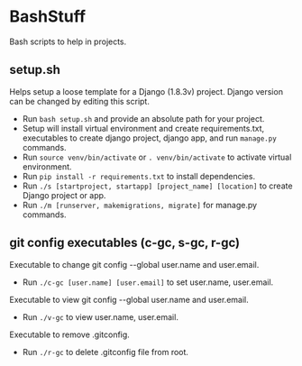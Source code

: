 # BashStuff
Bash scripts to help in projects.

## setup.sh
Helps setup a loose template for a Django (1.8.3v) project. Django version can be changed by editing this script. 
- Run `bash setup.sh` and provide an absolute path for your project.
- Setup will install virtual environment and create requirements.txt, executables to create django project, django app, and run `manage.py` commands.
- Run `source venv/bin/activate` or `. venv/bin/activate` to activate virtual environment.
- Run `pip install -r requirements.txt` to install dependencies.
- Run `./s [startproject, startapp] [project_name] [location]` to create Django project or app.
- Run `./m [runserver, makemigrations, migrate]` for manage.py commands. 

## git config executables (c-gc, s-gc, r-gc)

Executable to change git config --global user.name and user.email.
- Run `./c-gc [user.name] [user.email]` to set user.name, user.email.

Executable to view git config --global user.name and user.email.
- Run `./v-gc` to view user.name, user.email.

Executable to remove .gitconfig.
- Run `./r-gc` to delete .gitconfig file from root.
